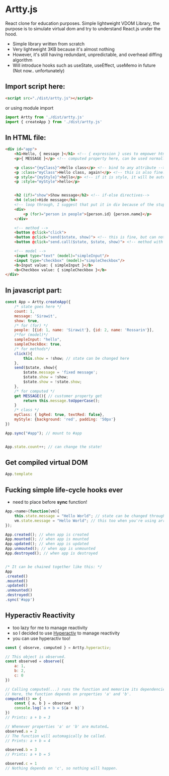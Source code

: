 # Artty.js
React clone for education purposes.
Simple lightweight VDOM Library, the purpose is to simulate virtual dom and try to understand React.js under the hood.

- Simple library written from scratch
- Very lightweight 3KB because it's almost nothing
- However, it's still having redundant, unpredictable, and overhead diffing algorithm
- Will introduce hooks such as useState, useEffect, useMemo in future (Not now.. unfortunately)

## Import script here:
```html
<script src="./dist/artty.js"></script>
```
or using module import
```js
import Artty from './dist/artty.js'
import { createApp } from './dist/artty.js'
```
## In HTML file:
```html
<div id="app">
    <h1>Hello, { message }</h1> <!-- { expression } uses to empower html-->
    <p>{ MESSAGE }</p> <!-- computed property here, can be used normally -->

    <p class="{myClass}">Hello class</p> <!-- bind to any attribute -->
    <p :class="myClass">Hello class, again!</p> <!-- this is also fine! -->
    <p style="{myStyle}">hello</p> <!-- if it is style, it will be automatically tranform to css inline style -->
    <p :style="myStyle">hello</p> 


    <h2 (if)="show">Show message</h2> <!-- if-else directives-->
    <h4 (else)>Hide message</h4>
    <!-- loop through, I suggest that put it in div because of the stupid diff algorithm-->
    <div>
        <p (for)="person in people">{person.id} {person.name}</p>
    </div>

    <!-- method -->
    <button @click="click">
    <button @click="send($state, show)"> <!-- this is fine, but can not use 'this' as state variable--->
    <button @click="send.call($state, $state, show)"> <!-- method with state parameter and bind state to 'this' -->

    <!-- model -->
    <input type="text" (model)="simpleInput"/>
    <input type="checkbox" (model)="simpleCheckbox"/>
    <b>Input value: { simpleInput }</b>
    <b>Checkbox value: { simpleCheckbox }</b>
</div>
```

## In javascript part:
```js
const App = Artty.createApp({
    /* state goes here */
    count: 1,
    message: 'Sirawit',
    show: true,
    /* for (for) */
    people: [{id: 1, name: 'Sirawit'}, {id: 2, name: 'Rossarin'}],
    /*for (model)*/
    sampleInput: "hello",
    sampleCheckBox: true,
    /* for methods*/
    click(){
        this.show = !show; // state can be changed here
    },
    send($state, show){
        $state.message = 'fixed message';
        $state.show = !show;
        $state.show = !state.show;
    },
    /* for computed */
    get MESSAGE(){ // customer property get
        return this.message.toUpperCase();
    }
    /* class */
    myClass: { bgRed: true, textRed: false},
    myStyle: {background: 'red', padding: '50px'}
})

App.sync("#app"); // mount to #app


App.state.count++; // can change the state!
```

## Get compiled virtual DOM
```js
App.template
```


## Fucking simple life-cycle hooks ever
- need to place before **sync** function!
```js
App.<name>(function(vm){
    this.state.message = "Hello World"; // state can be changed through here
    vm.state.message = "Hello World"; // this too when you're using arrow function
});

App.created(); // when app is created
App.mounted(); // when app is mounted
App.updated(); // when app is updated
App.unmouted(); // when app is unmounted
App.destroyed(); // when app is destroyed


/* It can be chained together like this: */
App
.created()
.mounted()
.updated()
.unmounted()
.destroyed()
.sync('#app')
```


## Hyperactiv Reactivity
- too lazy for me to manage reactivity
- so I decided to use [Hyperactiv](https://github.com/elbywan/hyperactiv) to manage reactivity 
- you can use hyperactiv too!
```js
const { observe, computed } = Artty.hyperactiv;

// This object is observed.
const observed = observe({
    a: 1,
    b: 2,
    c: 0
})

// Calling computed(...) runs the function and memorize its dependencies.
// Here, the function depends on properties 'a' and 'b'.
computed(() => {
    const { a, b } = observed
    console.log(`a + b = ${a + b}`)
})
// Prints: a + b = 3

// Whenever properties 'a' or 'b' are mutated…
observed.a = 2
// The function will automagically be called.
// Prints: a + b = 4

observed.b = 3
// Prints: a + b = 5

observed.c = 1
// Nothing depends on 'c', so nothing will happen.
```
